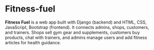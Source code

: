 # Fitness-fuel
**Fitness Fuel** is a web app built with Django (backend) and HTML, CSS, JavaScript, Bootstrap (frontend). It connects admins, shops, customers, and trainers. Shops sell gym gear and supplements, customers buy products, chat with trainers, and admins manage users and add fitness articles for health guidance.
